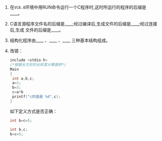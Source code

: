 1. 在`VC6.0`环境中用RUN命令运行一个C程序时,这时所运行的程序的后缀是____。

2. C语言源程序文件名的后缀是____;经过编译后,生成文件的后缀是____;经过连接后,生成 文件的后缀是____。

3. 结构化程序由____ 、____ 、____ 三种基本结构组成。

4. 改错：

   ```c
   include <stdio.h>
   /*根据长方形的长和宽计算面积*/
   Main
   {
   	int a,b,c;
   	a=1;
   	b=3;
   	c=a*b
   	printf("c的值是 %d",c);
   }
   ```

   如下定义方式是否正确：

   ```c
   int b=c=5;
   ```

   ```c
   int b,c;
   b=c=5;
   ```

   

